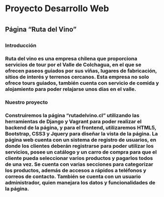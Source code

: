 <h1>Proyecto Desarrollo Web<h1>

<h2>Página “Ruta del Vino”<h2>

<h3>Introducción<h3>

Ruta del vino es una empresa chilena que proporciona servicios de tour por el Valle de Colchagua, en el que se ofrecen paseos guiados por sus viñas, lugares de fabricación, sitios de interés y terrenos cercanos. Esta empresa no solo ofrece tours guiados, también cuenta con servicio de comida y alojamiento para poder relajarse unos días en el valle.

<h3>Nuestro proyecto<h3>

Construiremos la página “rutadelvino.cl” utilizando las herramientas de Django y Vagrant para poder realizar el backend de la página, y para el frontend, utilizaremos HTML5, Bootstrap, CSS3 y Jquery para diseñar la vista de la página.
La página web cuenta con un sistema de registro de usuarios, en donde los clientes deberán registrarse para poder utilizar los servicios, posee un catálogo y un carro de compra para que el cliente pueda seleccionar varios productos y pagarlos todos de una vez. Se cuenta con varias secciones para categorizar los productos, además de accesos a rápidos a teléfonos y correos de contacto. También se cuenta con un usuario administrador, quien manejara los datos y funcionalidades de la página.
